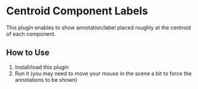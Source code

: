 # Centroid Component Labels

This plugin enables to show annotation/label placed roughly at the centroid of each component.

## How to Use
1. Install/load this plugin
2. Run it (you may need to move your mouse in the scene a bit to force the annotations to be shown)

